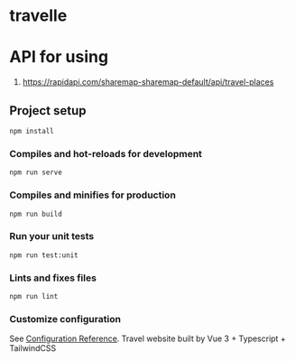 # travelle

# API for using
1. https://rapidapi.com/sharemap-sharemap-default/api/travel-places

## Project setup
```
npm install
```

### Compiles and hot-reloads for development
```
npm run serve
```

### Compiles and minifies for production
```
npm run build
```

### Run your unit tests
```
npm run test:unit
```

### Lints and fixes files
```
npm run lint
```

### Customize configuration
See [Configuration Reference](https://cli.vuejs.org/config/).
Travel website built by Vue 3 + Typescript + TailwindCSS

